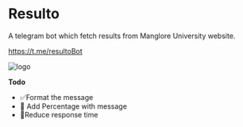 # Resulto
A telegram bot which fetch results from Manglore University website.

https://t.me/resultoBot

<img src="https://image.ibb.co/kCO1Nz/firefox_2018_09_04_00_49_19.png" alt="logo"/>

**Todo**
<ul>
	<li>✅Format the message </li>
	<li>🔰 Add Percentage with message </li>
	<li>🔰Reduce response time </li>
</ul>

